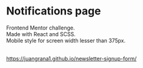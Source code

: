 # Notifications page

Frontend Mentor challenge.<br>
Made with React and SCSS.<br>
Mobile style for screen width lesser than 375px. <br><br>

https://juangrana1.github.io/newsletter-signup-form/
